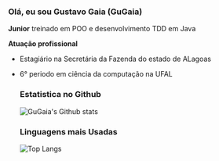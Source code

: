 ### Olá, eu sou Gustavo Gaia (GuGaia)

**Junior** treinado em POO e desenvolvimento TDD em Java

**Atuação profissional**
- Estagiário na Secretária da Fazenda do estado de ALagoas
- 6° periodo em ciência da computação na UFAL

  ### Estatistica no Github

  ![GuGaia's Github stats](https://github-readme-stats.vercel.app/api?username=GuGaia&show_icons=true&theme=dracula)

  ### Linguagens mais Usadas
  ![Top Langs](https://github-readme-stats.vercel.app/api/top-langs/?username=GuGaia&layout=compact)
